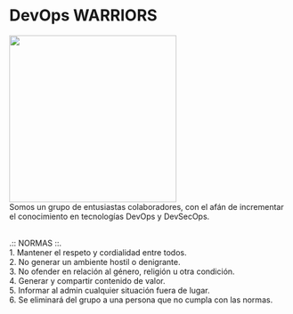 # DevOps WARRIORS
<img src="https://www.gworks-ec.com/nia/uploads/2023/05/DevOps-Warriors.png" width="300"/><br>
Somos un grupo de entusiastas colaboradores, con el afán de incrementar el conocimiento en tecnologías DevOps y DevSecOps.

<br>
.:: NORMAS ::.
<br>1. Mantener el respeto y cordialidad entre todos.
<br>2. No generar un ambiente hostil o denigrante.
<br>3. No ofender en relación al género, religión u otra condición.
<br>4. Generar y compartir contenido de valor.
<br>5. Informar al admin cualquier situación fuera de lugar.
<br>6. Se eliminará del grupo a una persona que no cumpla con las normas.
